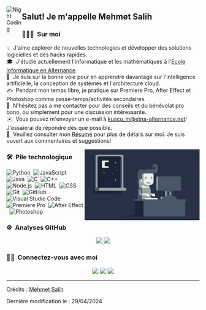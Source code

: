 <img alt="Night Coding" src="./assets/Hand%20Wave.gif" width='40' align="left"/><h2>Salut! Je m'appelle Mehmet Salih</h2>

### 👨🏻‍💻 &nbsp;Sur moi

💡 &nbsp;J'aime explorer de nouvelles technologies et développer des solutions logicielles et des hacks rapides.\
🎓 &nbsp;J'étudie actuellement l'informatique et les mathématiques à l'[Ecole Informatique en Alternance](https://etna.io).\
🌱 &nbsp;Je suis sur la bonne voie pour en apprendre davantage sur l'intelligence artificielle, la conception de systèmes et l'architecture cloud.\
✍️ &nbsp;Pendant mon temps libre, je pratique sur Premiere Pro, After Effect et Photoshop comme passe-temps/activités secondaires.\
💬 &nbsp;N'hésitez pas à me contacter pour des conseils et du bénévolat pro bono, ou simplement pour une discussion intéressante.\
✉️ &nbsp;Vous pouvez m'envoyer un e-mail à kuscu_m@etna-alternance.net! J'essaierai de répondre dès que possible.\
📄 &nbsp;Veuillez consulter mon [Résumé](https://linktr.ee/mehmetsalihk) pour plus de détails sur moi. Je suis ouvert aux commentaires et suggestions!

<img alt="Night Coding" src="https://raw.githubusercontent.com/AVS1508/AVS1508/master/assets/Night-Coding.gif" align="right"/>

### 🛠 &nbsp;Pile technologique

![Python](https://img.shields.io/badge/-Python-05122A?style=flat&logo=python)&nbsp;
![JavaScript](https://img.shields.io/badge/-JavaScript-05122A?style=flat&logo=javascript)&nbsp;
![Java](https://img.shields.io/badge/-Java-05122A?style=flat&logo=Java&logoColor=FFA518)&nbsp;
![C](https://img.shields.io/badge/-C-05122A?style=flat&logo=C&logoColor=A8B9CC)&nbsp;
![C++](https://img.shields.io/badge/-C++-05122A?style=flat&logo=C%2B%2B&logoColor=00599C)&nbsp;
![Node.js](https://img.shields.io/badge/-Node.js-05122A?style=flat&logo=node.js)&nbsp;
![HTML](https://img.shields.io/badge/-HTML-05122A?style=flat&logo=HTML5)&nbsp;
![CSS](https://img.shields.io/badge/-CSS-05122A?style=flat&logo=CSS3&logoColor=1572B6)&nbsp;
![Git](https://img.shields.io/badge/-Git-05122A?style=flat&logo=git)&nbsp;
![GitHub](https://img.shields.io/badge/-GitHub-05122A?style=flat&logo=github)&nbsp;
![Visual Studio Code](https://img.shields.io/badge/-Visual%20Studio%20Code-05122A?style=flat&logo=visual-studio-code&logoColor=007ACC)&nbsp;
![Premiere Pro](https://img.shields.io/badge/-Premiere%20Pro-05122A?style=flat&logo=adobe-premiere-pro)&nbsp;
![After Effect](https://img.shields.io/badge/-After%20Effect-05122A?style=flat&logo=adobe-after-effect)&nbsp;
![Photoshop](https://img.shields.io/badge/-Photoshop-05122A?style=flat&logo=adobe-photoshop)&nbsp;

### ⚙️ &nbsp;Analyses GitHub

<p align="center">
<a href="https://github.com/MehmetSalihK">
  <img height="180em" src="https://github-readme-stats-eight-theta.vercel.app/api?username=MehmetSalihK&show_icons=true&theme=algolia&include_all_commits=true&count_private=true"/>
  <img height="180em" src="https://github-readme-stats-eight-theta.vercel.app/api/top-langs/?username=MehmetSalihK&layout=compact&langs_count=8&theme=algolia"/>
</a>
</p>

### 🤝🏻 &nbsp;Connectez-vous avec moi

<p align="center">
<!-- ## <a href="https://www.adityavsingh.com"><img src="https://img.shields.io/badge/-adityavsingh.com-3423A6?style=flat&logo=Google-Chrome&logoColor=white"/></a> -->
<a href="https://www.linkedin.com/in/mehmet-salih-kuscu-b3a835221/"><img src="https://img.shields.io/badge/-Mehmet%20Salih%20Kuscu-0077B5?style=flat&logo=Linkedin&logoColor=white"/></a>
<a href="mailto:salihketur60@gmail.com"><img src="https://img.shields.io/badge/-salihketur60@gmail.com-D14836?style=flat&logo=Gmail&logoColor=white"/></a>
<a href="https://instagram.com/sketur60"><img src="https://img.shields.io/badge/-@sketur60-E4405F?style=flat&logo=Instagram&logoColor=white"/></a>
</p>

-----
Crédits : [Mehmet Salih](https://github.com/MehmetSalihK)

Dernière modification le : 29/04/2024
